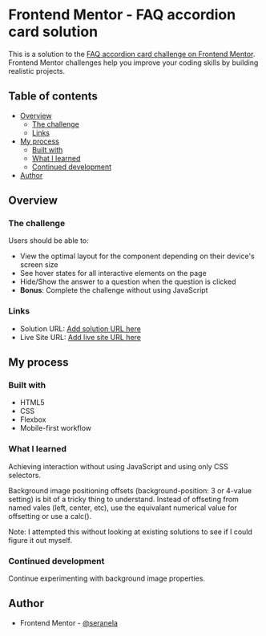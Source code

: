 # Frontend Mentor - FAQ accordion card solution

This is a solution to the [FAQ accordion card challenge on Frontend Mentor](https://www.frontendmentor.io/challenges/faq-accordion-card-XlyjD0Oam). Frontend Mentor challenges help you improve your coding skills by building realistic projects. 

## Table of contents

- [Overview](#overview)
  - [The challenge](#the-challenge)
  - [Links](#links)
- [My process](#my-process)
  - [Built with](#built-with)
  - [What I learned](#what-i-learned)
  - [Continued development](#continued-development)
- [Author](#author)

## Overview

### The challenge

Users should be able to:

- View the optimal layout for the component depending on their device's screen size
- See hover states for all interactive elements on the page
- Hide/Show the answer to a question when the question is clicked
- **Bonus**: Complete the challenge without using JavaScript

### Links

- Solution URL: [Add solution URL here](https://your-solution-url.com)
- Live Site URL: [Add live site URL here](https://your-live-site-url.com)

## My process

### Built with

- HTML5
- CSS
- Flexbox
- Mobile-first workflow

### What I learned

Achieving interaction without using JavaScript and using only CSS selectors.

Background image positioning offsets (background-position: 3 or 4-value setting) is bit of a tricky thing to understand. Instead of offseting from named vales (left, center, etc), use the equivalant numerical value for offsetting or use a calc().

Note: I attempted this without looking at existing solutions to see if I could figure it out myself.

### Continued development

Continue experimenting with background image properties.

## Author

- Frontend Mentor - [@seranela](https://www.frontendmentor.io/profile/seranela)